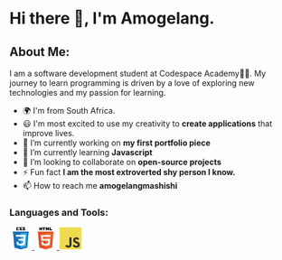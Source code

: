 # Hi there 👋, I'm Amogelang. 

## About Me:
I am a software development student at Codespace Academy👩‍💻. My journey to learn programming is driven by a love of exploring new 
technologies and my passion for learning. 

- 🌍 I'm from South Africa.
- 😃 I'm most excited to use my creativity to **create applications** that improve lives.
- 🔭 I’m currently working on **my first portfolio piece**
- 🌱 I’m currently learning **Javascript**
- 👯 I’m looking to collaborate on **open-source projects**
- ⚡ Fun fact **I am the most extroverted shy person I know.**
- 📫 How to reach me **amogelangmashishi**

### Languages and Tools:
<a href="https://www.w3schools.com/css/" target="_blank" rel="noreferrer"> <img src="https://raw.githubusercontent.com/devicons/devicon/master/icons/css3/css3-original-wordmark.svg" alt="css3" width="40" height="40"/> </a> 
<a href="https://developer.mozilla.org/en-US/docs/Web/HTML" target="_blank" rel="noreferrer"> <img src="https://raw.githubusercontent.com/devicons/devicon/master/icons/html5/html5-original-wordmark.svg" alt="html5" width="40" height="40"/> </a> 
<a href="https://developer.mozilla.org/en-US/docs/Web/JavaScript" target="_blank" rel="noreferrer"> <img src="https://raw.githubusercontent.com/devicons/devicon/master/icons/javascript/javascript-original.svg" alt="javascript" width="40" height="40"/> </a>



